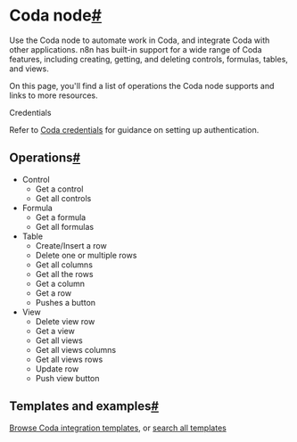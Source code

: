 [](https://github.com/n8n-io/n8n-docs/edit/main/docs/integrations/builtin/app-nodes/n8n-nodes-base.coda.md "Edit this page")

# Coda node[#](#coda-node "Permanent link")

Use the Coda node to automate work in Coda, and integrate Coda with other applications. n8n has built-in support for a wide range of Coda features, including creating, getting, and deleting controls, formulas, tables, and views.

On this page, you'll find a list of operations the Coda node supports and links to more resources.

Credentials

Refer to [Coda credentials](../../credentials/coda/) for guidance on setting up authentication.

## Operations[#](#operations "Permanent link")

*   Control
    *   Get a control
    *   Get all controls
*   Formula
    *   Get a formula
    *   Get all formulas
*   Table
    *   Create/Insert a row
    *   Delete one or multiple rows
    *   Get all columns
    *   Get all the rows
    *   Get a column
    *   Get a row
    *   Pushes a button
*   View
    *   Delete view row
    *   Get a view
    *   Get all views
    *   Get all views columns
    *   Get all views rows
    *   Update row
    *   Push view button

## Templates and examples[#](#templates-and-examples "Permanent link")

[Browse Coda integration templates](https://n8n.io/integrations/coda/), or [search all templates](https://n8n.io/workflows/)